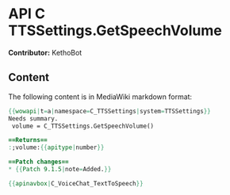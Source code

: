 # API C TTSSettings.GetSpeechVolume

**Contributor:** KethoBot

## Content

The following content is in MediaWiki markdown format:

```mediawiki
{{wowapi|t=a|namespace=C_TTSSettings|system=TTSSettings}}
Needs summary.
 volume = C_TTSSettings.GetSpeechVolume()

==Returns==
:;volume:{{apitype|number}}

==Patch changes==
* {{Patch 9.1.5|note=Added.}}

{{apinavbox|C_VoiceChat_TextToSpeech}}
```